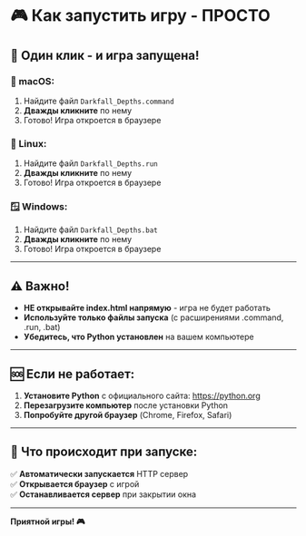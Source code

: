 # 🎮 Как запустить игру - ПРОСТО

## 🚀 Один клик - и игра запущена!

### 📱 macOS:
1. Найдите файл `Darkfall_Depths.command`
2. **Дважды кликните** по нему
3. Готово! Игра откроется в браузере

### 🐧 Linux:
1. Найдите файл `Darkfall_Depths.run`
2. **Дважды кликните** по нему
3. Готово! Игра откроется в браузере

### 🪟 Windows:
1. Найдите файл `Darkfall_Depths.bat`
2. **Дважды кликните** по нему
3. Готово! Игра откроется в браузере

---

## ⚠️ Важно!

- **НЕ открывайте index.html напрямую** - игра не будет работать
- **Используйте только файлы запуска** (с расширениями .command, .run, .bat)
- **Убедитесь, что Python установлен** на вашем компьютере

---

## 🆘 Если не работает:

1. **Установите Python** с официального сайта: https://python.org
2. **Перезагрузите компьютер** после установки Python
3. **Попробуйте другой браузер** (Chrome, Firefox, Safari)

---

## 🎯 Что происходит при запуске:

✅ **Автоматически запускается** HTTP сервер  
✅ **Открывается браузер** с игрой  
✅ **Останавливается сервер** при закрытии окна  

---

**Приятной игры! 🎮** 